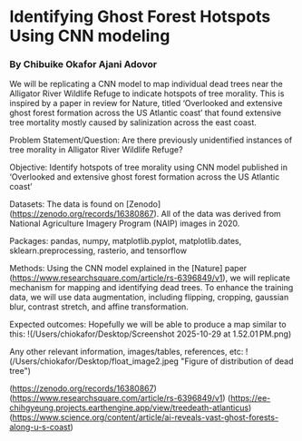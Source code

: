  # Identifying Ghost Forest Hotspots Using CNN modeling
 ### By Chibuike Okafor Ajani Adovor

We will be replicating a CNN model to map individual dead trees near the Alligator River Wildlife Refuge to indicate hotspots of tree
morality. This is inspired by a paper in review for Nature, titled ‘Overlooked and extensive ghost forest formation across the US Atlantic coast’ that found extensive tree mortality mostly caused by salinization across the east coast.

Problem Statement/Question: 
Are there previously unidentified instances of tree morality in Alligator River Wildlife Refuge?

Objective:
Identify hotspots of tree morality using CNN model published in ‘Overlooked and extensive ghost forest formation across the US Atlantic coast’

Datasets:
The data is found on [Zenodo] (https://zenodo.org/records/16380867). All of the data was derived from National Agriculture Imagery Program (NAIP) images in 2020.

Packages:
pandas, numpy, matplotlib.pyplot, matplotlib.dates, sklearn.preprocessing, rasterio, and tensorflow

Methods: 
Using the CNN model explained in the [Nature] paper (https://www.researchsquare.com/article/rs-6396849/v1), we will replicate mechanism for mapping and identifying dead trees. To enhance the training data, we will use data augmentation, including flipping, cropping, gaussian blur, contrast stretch, and affine transformation.

Expected outcomes:
Hopefully we will be able to produce a map similar to this:
!(/Users/chiokafor/Desktop/Screenshot 2025-10-29 at 1.52.01 PM.png)

Any other relevant information, images/tables, references, etc:
!(/Users/chiokafor/Desktop/float_image2.jpeg "Figure of distribution of dead tree")

(https://zenodo.org/records/16380867)
(https://www.researchsquare.com/article/rs-6396849/v1)
(https://ee-chihgyeung.projects.earthengine.app/view/treedeath-atlanticus)
(https://www.science.org/content/article/ai-reveals-vast-ghost-forests-along-u-s-coast)

